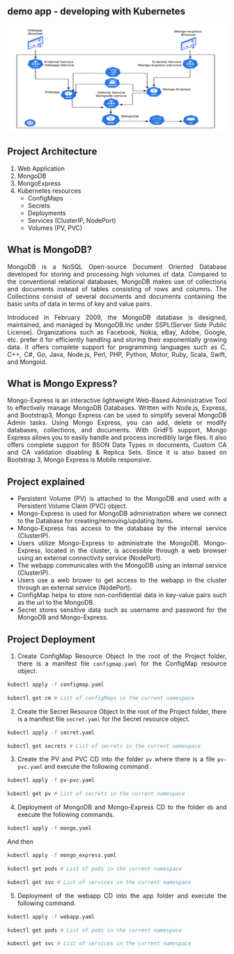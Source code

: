 ## demo app - developing with Kubernetes
<p align="center">
    <img src="images/image.png">
</p>

<div style="text-align: justify">

## Project Architecture

1. Web Application
2. MongoDB
3. MongoExpress
4. Kubernetes resources
    - ConfigMaps
    - Secrets
    - Deployments
    - Services (ClusterIP, NodePort)
    - Volumes (PV, PVC)

## What is MongoDB?
MongoDB is a NoSQL Open-source Document Oriented Database developed for storing and processing high volumes of data. Compared to the conventional relational databases, MongoDB makes use of collections and documents instead of tables consisting of rows and columns. The Collections consist of several documents and documents containing the basic units of data in terms of key and value pairs. 

Introduced in February 2009, the MongoDB database is designed, maintained, and managed by MongoDB.Inc under SSPL(Server Side Public License). Organizations such as Facebook, Nokia, eBay, Adobe, Google, etc. prefer it for efficiently handling and storing their exponentially growing data. It offers complete support for programming languages such as C, C++, C#, Go, Java, Node.js, Perl, PHP, Python, Motor, Ruby, Scala, Swift, and Mongoid.



## What is Mongo Express?

Mongo-Express is an interactive lightweight Web-Based Administrative Tool to effectively manage MongoDB Databases. Written with Node.js, Express, and Bootstrap3, Mongo Express can be used to simplify several MongoDB Admin tasks. Using Mongo Express, you can add, delete or modify databases, collections, and documents. With GridFS support, Mongo Express allows you to easily handle and process incredibly large files. It also offers complete support for BSON Data Types in documents, Custom CA and CA validation disabling & Replica Sets. Since it is also based on Bootstrap 3, Mongo Express is Mobile responsive. 

## Project explained

- Persistent Volume (PV) is attached to the MongoDB and used with a Persistent Volume Claim (PVC) object.
- Mongo-Express is used for MongoDB administration where we connect to the Database for creating/removing/updating items.
- Mongo-Express has access to the database by the internal service (ClusterIP).
- Users utilize Mongo-Express to administrate the MongoDB. Mongo-Express, located in the cluster, is accessible through a web browser using an external connectivity service (NodePort).
- The webapp communicates with the MongoDB using an internal service (ClusterIP).
- Users use a web brower to get access to the webapp in the cluster through an external service (NodePort).
- ConfigMap helps to store non-confidential data in key-value pairs such as the url to the MongoDB.
- Secret stores sensitive data such as username and password for the MongoDB and Mongo-Express.  

## Project Deployment
1. Create ConfigMap Resource Object
In the root of the Project folder, there is a manifest file `configmap.yaml` for the ConfigMap resource object.

```bash
kubectl apply -f configmap.yaml
```

```bash
kubectl get cm # List of configMaps in the current namespace
```

2. Create the Secret Resource Object
In the root of the Project folder, there is a manifest file `secret.yaml` for the Secret resource object.

```bash
kubectl apply -f secret.yaml
```

```bash
kubectl get secrets # List of secrets in the current namespace
```
3. Create the PV and PVC
CD into the folder `pv` where there is a file `pv-pvc.yaml` and execute the following command .

```bash
kubectl apply -f pv-pvc.yaml
```

```bash
kubectl get pv # List of secrets in the current namespace
```

4. Deployment of MongoDB and Mongo-Express
CD to the folder `db` and execute the following commands.

```bash
kubectl apply -f mongo.yaml
```
And then

```bash
kubectl apply -f mongo_express.yaml
```

```bash
kubectl get pods # List of pods in the current namespace
```

```bash
kubectl get svc # List of services in the current namespace
```

5. Deployment of the webapp
CD into the app folder and execute the following command.

```bash
kubectl apply -f webapp.yaml
```
```bash
kubectl get pods # List of pods in the current namespace
```

```bash
kubectl get svc # List of services in the current namespace
```

</div>